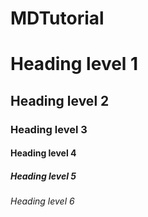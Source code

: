 # MDTutorial
# Heading level 1
## Heading level 2
### Heading level 3
#### Heading level 4
##### Heading level 5
###### Heading level 6
